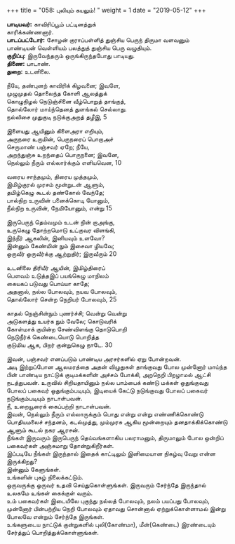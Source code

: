﻿+++
title = "058: புலியும் கயலும்!  "
weight = 1
date = "2019-05-12"
+++

**பாடியவர்:** காவிரிப்பூம் பட்டினத்துக்  
காரிக்கண்ணனார்.  
**பாடப்பட்டோர்:** சோழன் குராப்பள்ளித் துஞ்சிய பெருந் திருமா வளவனும்  
பாண்டியன் வெள்ளியம் பலத்துத் துஞ்சிய பெரு வழுதியும்.  
**குறிப்பு:** இருவேந்தரும் ஒருங்கிருந்தபோது பாடியது.  
**திணை:** பாடாண்.  
**துறை:** உடனிலை.  
  
நீயே, தண்புனற் காவிரிக் கிழவனை; இவளே,  
முழுமுதல் தொலைந்த கோளி ஆலத்துக்  
கொழுநிழல் நெடுஞ்சினை வீழ்பொறுத் தாங்குத்,  
தொல்லோர் மாய்ந்தெனத் துளங்கல் செல்லாது.  
நல்லிசை முதுகுடி நடுக்குஅறத் தழீஇ, 5  
  
இளையது ஆயினும் கிளைஅரா எறியும்,  
அருநரை உருமின், பெருநரைப் பொறாஅச்  
செருமாண் பஞ்சவர் ஏறே; நீயே,  
அறந்துஞ்சு உறந்தைப் பொருநனை; இவனே,  
நெல்லும் நீரும் எல்லார்க்கும் எளியவென, 10  
  
வரைய சாந்தமும், திரைய முத்தமும்,  
இமிழ்குரல் முரசம் மூன்றுடன் ஆளும்,  
தமிழ்கெழு கூடல் தண்கோல் வேந்தே;  
பால்நிற உருவின் பனைக்கொடி யோனும்,  
நீல்நிற உருவின், நேமியோனும், என்று 15  
  
இருபெருந் தெய்வமும் உடன் நின் றாஅங்கு,  
உருகெழு தோற்றமொடு உட்குவர விளங்கி,  
இந்நீர் ஆகலின், இனியவும் உளவோ?  
இன்னும் கேண்மின் நும் இசைவா ழியவே;  
ஒருவீர் ஒருவீர்க்கு ஆற்றுதிர்; இருவீரும் 20  
  
உடனிலை திரியீர் ஆயின், இமிழ்திரைப்  
பெளவம் உடுத்தஇப் பயங்கெழு மாநிலம்  
கையகப் படுவது பொய்யா காதே;  
அதனால், நல்ல போலவும், நயவ போலவும்,  
தொல்லோர் சென்ற நெறியர் போலவும், 25  
  
காதல் நெஞ்சின்நும் புணர்ச்சி; வென்று வென்று  
அடுகளத்து உயர்க நும் வேலே; கொடுவரிக்  
கோள்மாக் குயின்ற சேண்விளங்கு தொடுபொறி  
நெடுநீர்க் கெண்டையொடு பொறித்த  
குடுமிய ஆக, பிறர் குன்றுகெழு நாடே. 30  
  
இவன், பஞ்சவர் எனப்படும் பாண்டிய அரசர்களில் ஏறு போன்றவன்.  
அடி இற்றுப்போன ஆலமரத்தை அதன் விழுதுகள் தாங்குவது போல முன்னோர் மாய்ந்த பின் பாண்டிய நாட்டுக் குடிமக்களின் அச்சம் போக்கி, அறநெறி பிறழாமல் ஆட்சி நடத்துபவன். உருவில் சிறியதாயினும் நல்ல பாம்பைக் கண்டு மக்கள் ஒதுங்குவது போலப் பகைவர் ஒதுங்கும்படியும், இடியைக் கேட்டு நடுங்குவது போலப் பகைவர் நடுங்கும்படியும் நாடாள்பவன்.  
நீ, உறையூரைக் கைப்பற்றி நாடாள்பவன்.  
இவன், நெல்லும் நீரும் எல்லாருக்கும் பொது என்று என்று எண்ணிக்கொண்டு பொதியமலைச் சந்தனம், கடல்முத்து, மும்முரசு ஆகிய மூன்றையும் தனதாக்கிக்கொண்டு ஆளும் கூடல் நகர ஆரசன்.  
நீங்கள் இருவரும் இருபெருந் தெய்வங்களாகிய பலராமனும், திருமாலும் போல ஒன்றிப் பகைவர்கள் அஞ்சுமாறு தோன்றுகிறீர்கள்.  
இப்படியே நீங்கள் இருந்தால் இதைக் காட்டிலும் இனிமையான நிகழ்வு வேறு என்ன இருக்கிறது?  
இன்னும் கேளுங்கள்.  
உங்களின் புகழ் நிலைக்கட்டும்.  
ஒருவருக்கு ஒருவர் உதவி செய்துகொள்ளுங்கள். இருவரும் சேர்ந்தே இருந்தால் உலகமே உங்கள் கைக்குள் வரும்.  
உம் பகைவர்கள் இடையிலே புகுந்து நல்லத் போலவும், நலம் பயப்பது போலவும், முன்னோர் பின்பற்றிய நெறி போலவும் ஏதாவது சொன்னால் ஏற்றுக்கொள்ளாமல் இன்று போலவே என்றும் சேர்ந்தே இருங்கள்.  
உங்களுடைய நாட்டுக் குன்றுகளில் புலி(கோண்மா), மீன்(கெண்டை) இரண்டையும் சேர்த்துப் பொறித்துக்கொள்ளுங்கள்.  
